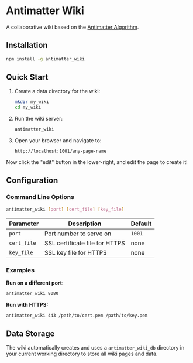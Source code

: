 # Antimatter Wiki

A collaborative wiki based on the [Antimatter Algorithm](https://braid.org/antimatter).

## Installation

```bash
npm install -g antimatter_wiki
```

## Quick Start

1. Create a data directory for the wiki:
   ```bash
   mkdir my_wiki
   cd my_wiki
   ```
2. Run the wiki server:
   ```bash
   antimatter_wiki
   ```
3. Open your browser and navigate to:
   ```
   http://localhost:1001/any-page-name
   ```

Now click the "edit" button in the lower-right, and edit the page to create it!

## Configuration

### Command Line Options

```bash
antimatter_wiki [port] [cert_file] [key_file]
```

| Parameter | Description | Default |
|-----------|-------------|---------|
| `port` | Port number to serve on | `1001` |
| `cert_file` | SSL certificate file for HTTPS | none |
| `key_file` | SSL key file for HTTPS | none |

### Examples

**Run on a different port:**
```bash
antimatter_wiki 8080
```

**Run with HTTPS:**
```bash
antimatter_wiki 443 /path/to/cert.pem /path/to/key.pem
```

## Data Storage

The wiki automatically creates and uses a `antimatter_wiki_db` directory in your current working directory to store all wiki pages and data.
